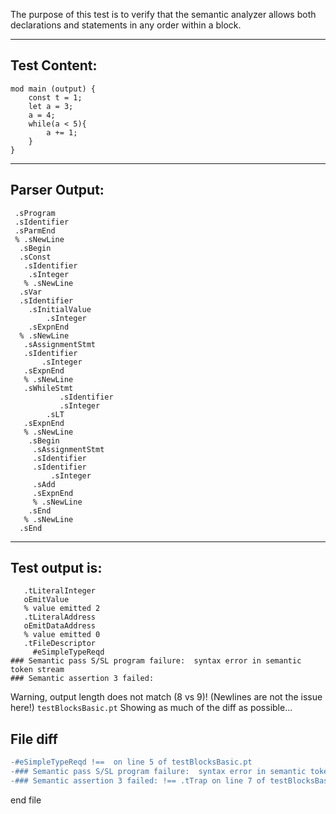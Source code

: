 The purpose of this test is to verify that the semantic analyzer allows both declarations and statements in any order within a block.

-------------------------


Test Content: 
-------------------------
```
mod main (output) {
    const t = 1;
    let a = 3;
    a = 4;
    while(a < 5){
        a += 1;
    }
}
```
------------------------


Parser Output: 
-------------------------
```
 .sProgram
 .sIdentifier
 .sParmEnd
 % .sNewLine
  .sBegin
  .sConst
   .sIdentifier
    .sInteger
   % .sNewLine
  .sVar
  .sIdentifier
    .sInitialValue
        .sInteger
    .sExpnEnd
  % .sNewLine
   .sAssignmentStmt
   .sIdentifier
       .sInteger
   .sExpnEnd
   % .sNewLine
   .sWhileStmt
           .sIdentifier
           .sInteger
        .sLT
   .sExpnEnd
   % .sNewLine
    .sBegin
     .sAssignmentStmt
     .sIdentifier
     .sIdentifier
         .sInteger
     .sAdd
     .sExpnEnd
     % .sNewLine
    .sEnd
   % .sNewLine
  .sEnd

```
------------------------

Test output is: 
-------------------------
```
   .tLiteralInteger
   oEmitValue
   % value emitted 2
   .tLiteralAddress
   oEmitDataAddress
   % value emitted 0
   .tFileDescriptor
     #eSimpleTypeReqd
### Semantic pass S/SL program failure:  syntax error in semantic token stream
### Semantic assertion 3 failed: 

```


Warning, output length does not match (8 vs 9)!  (Newlines are not the issue here!) `testBlocksBasic.pt`
Showing as much of the diff as possible...

File diff
-------------------------
```diff
-#eSimpleTypeReqd !==  on line 5 of testBlocksBasic.pt
-### Semantic pass S/SL program failure:  syntax error in semantic token stream !== .tTrapBegin on line 6 of testBlocksBasic.pt
-### Semantic assertion 3 failed: !== .tTrap on line 7 of testBlocksBasic.pt

```
end file

